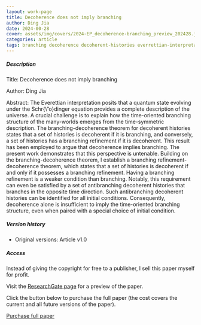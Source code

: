 ```yaml
---    
layout: work-page
title: Decoherence does not imply branching
author: Ding Jia
date: 2024-00-28
cover: assets/img/covers/2024-EP_decoherence-branching_preview_202428.jpeg
categories: article
tags: branching decoherence decoherent-histories everrettian-interpretation experience histories
---
```


##### Description

Title: Decoherence does not imply branching

Author: Ding Jia

Abstract: The Everettian interpretation posits that a quantum state evolving under the Schr{\”o}dinger equation provides a complete description of the universe. A crucial challenge is to explain how the time-oriented branching structure of the many-worlds emerges from the time-symmetric description. The branching-decoherence theorem for decoherent histories states that a set of histories is decoherent if it is branching, and conversely, a set of histories has a branching refinement if it is decoherent. This result has been employed to argue that decoherence implies branching. 
The present work demonstrates that this perspective is untenable. Building on the branching-decoherence theorem, I establish a branching refinement-decoherence theorem, which states that a set of histories is decoherent if and only if it possesses a branching refinement. Having a branching refinement is a weaker condition than branching. Notably, this requirement can even be satisfied by a set of antibranching decoherent histories that branches in the opposite time direction. Such antibranching decoherent histories can be identified for all initial conditions. Consequently, decoherence alone is insufficient to imply the time-oriented branching structure, even when paired with a special choice of initial condition.

##### Version history

- Original versions: Article v1.0

##### Access

Instead of giving the copyright for free to a publisher, I sell this paper myself for profit. 

Visit the [ResearchGate page](X) for a preview of the paper. 

Click the button below to purchase the full paper (the cost covers the current and all future versions of the paper).

<script type="text/javascript" src="https://payhip.com/payhip.js"></script>

<a href="https://payhip.com/b/5PmcT" class="payhip-buy-button" data-theme="green" data-product="5PmcT">Purchase full paper</a>
